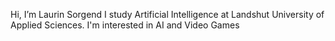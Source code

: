 Hi, I’m Laurin Sorgend
I study Artificial Intelligence at Landshut University of Applied Sciences.
I'm interested in AI and Video Games
